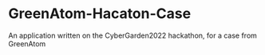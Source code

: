 # GreenAtom-Hacaton-Case
An application written on the CyberGarden2022 hackathon, for a case from GreenAtom
